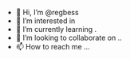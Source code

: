 - 👋 Hi, I’m @regbess 
- 👀 I’m interested in 
- 🌱 I’m currently learning .
- 💞️ I’m looking to collaborate on ..
- 📫 How to reach me ...

<!---
regbess/regbess is a ✨ special ✨ repository because its `README.md` (this file) appears on your GitHub profile.
You can click the Preview link to take a look at your changes.
--->
